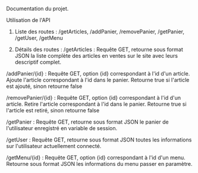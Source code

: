 Documentation du projet.

Utilisation de l'API

1. Liste des routes : 
  /getArticles, /addPanier, /removePanier, /getPanier, /getUser, /getMenu

2. Détails des routes :
  /getArticles : 
    Requête GET, retourne sous format JSON la liste complète des articles en ventes sur le site avec leurs descriptif complet.
  
  /addPanier/{id} :
    Requête GET, option {id} correspondant à l'id d'un article.
    Ajoute l'article correspondant à l'id dans le panier.
    Retourne true si l'article est ajouté, sinon retourne false
    
  /removePanier/{id} :
    Requête GET, option {id} correspondant à l'id d'un article.
    Retire l'article correspondant à l'id dans le panier.
    Retourne true si l'article est retiré, sinon retourne false
    
  /getPanier :
    Requête GET, retourne sous format JSON le panier de l'utilisateur enregistré en variable de session.
    
  /getUser :
    Requête GET, retourne sous format JSON toutes les informations sur l'utilisateur actuellement connecté.
    
  /getMenu/{id} :
    Requête GET,  option {id} correspondant à l'id d'un menu.
    Retourne sous format JSON les informations du menu passer en paramètre.
